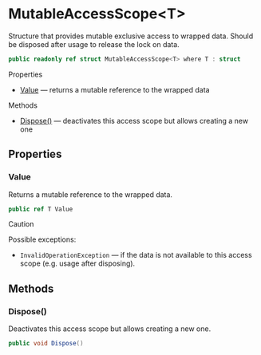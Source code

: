 # MutableAccessScope\<T\>

Structure that provides mutable exclusive access to wrapped data.
Should be disposed after usage to release the lock on data.

```csharp
public readonly ref struct MutableAccessScope<T> where T : struct
```

Properties
- [Value](#value) — returns a mutable reference to the wrapped data

Methods
- [Dispose()](#dispose) — deactivates this access scope but allows creating a new one


## Properties


### Value

Returns a mutable reference to the wrapped data.

```csharp
public ref T Value
```

> [!CAUTION]
> Possible exceptions: 
> - `InvalidOperationException` — if the data is not available to this access scope (e.g. usage after disposing).


## Methods


### Dispose()

Deactivates this access scope but allows creating a new one.

```csharp
public void Dispose()
```
